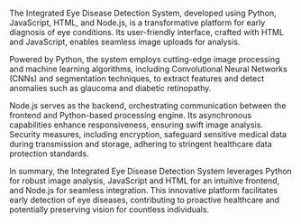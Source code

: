 The Integrated Eye Disease Detection System, developed using Python, JavaScript, HTML, and Node.js, is a transformative platform for early diagnosis of eye conditions. Its user-friendly interface, crafted with HTML and JavaScript, enables seamless image uploads for analysis.

Powered by Python, the system employs cutting-edge image processing and machine learning algorithms, including Convolutional Neural Networks (CNNs) and segmentation techniques, to extract features and detect anomalies such as glaucoma and diabetic retinopathy.

Node.js serves as the backend, orchestrating communication between the frontend and Python-based processing engine. Its asynchronous capabilities enhance responsiveness, ensuring swift image analysis. Security measures, including encryption, safeguard sensitive medical data during transmission and storage, adhering to stringent healthcare data protection standards.

In summary, the Integrated Eye Disease Detection System leverages Python for robust image analysis, JavaScript and HTML for an intuitive frontend, and Node.js for seamless integration. This innovative platform facilitates early detection of eye diseases, contributing to proactive healthcare and potentially preserving vision for countless individuals.

